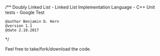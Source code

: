 /**
    Doubly Linked List - Linked List Implementation
    Language - C++
    Unit tests - Google Test

    @author Benjamin D. Horn
    @version 1.1
    @date 2.18.2017
*/

Feel free to take/fork/download the code. 




